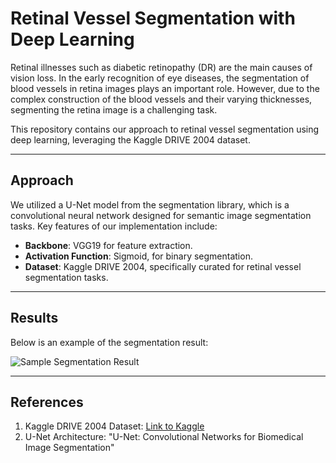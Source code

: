 # Retinal Vessel Segmentation with Deep Learning

Retinal illnesses such as diabetic retinopathy (DR) are the main causes of vision loss. In the early recognition of eye diseases, the segmentation of blood vessels in retina images plays an important role. However, due to the complex construction of the blood vessels and their varying thicknesses, segmenting the retina image is a challenging task.

This repository contains our approach to retinal vessel segmentation using deep learning, leveraging the Kaggle DRIVE 2004 dataset.

---

## Approach

We utilized a U-Net model from the segmentation library, which is a convolutional neural network designed for semantic image segmentation tasks. Key features of our implementation include:

- **Backbone**: VGG19 for feature extraction.
- **Activation Function**: Sigmoid, for binary segmentation.
- **Dataset**: Kaggle DRIVE 2004, specifically curated for retinal vessel segmentation tasks.

---


## Results

Below is an example of the segmentation result:

![Sample Segmentation Result](images/sample_result.png)

---

## References

1. Kaggle DRIVE 2004 Dataset: [Link to Kaggle]([https://www.kaggle.com](https://www.kaggle.com/datasets/zionfuo/drive2004))
2. U-Net Architecture: "U-Net: Convolutional Networks for Biomedical Image Segmentation"

